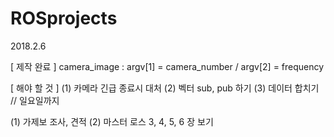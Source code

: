 # ROSprojects

2018.2.6

[ 제작 완료 ]
camera_image : argv[1] = camera_number / argv[2] = frequency

[ 해야 할 것 ]
(1) 카메라 긴급 종료시 대처
(2) 벡터 sub, pub 하기
(3) 데이터 합치기	// 일요일까지

(1) 가제보 조사, 견적
(2) 마스터 로스 3, 4, 5, 6 장 보기


